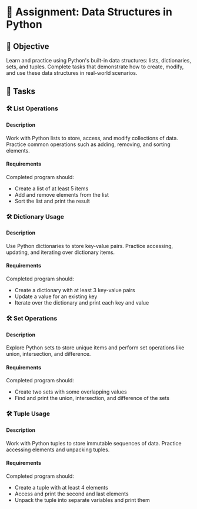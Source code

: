 # 📘 Assignment: Data Structures in Python

## 🎯 Objective

Learn and practice using Python's built-in data structures: lists, dictionaries, sets, and tuples. Complete tasks that demonstrate how to create, modify, and use these data structures in real-world scenarios.

## 📝 Tasks

### 🛠️ List Operations

#### Description
Work with Python lists to store, access, and modify collections of data. Practice common operations such as adding, removing, and sorting elements.

#### Requirements
Completed program should:

- Create a list of at least 5 items
- Add and remove elements from the list
- Sort the list and print the result

### 🛠️ Dictionary Usage

#### Description
Use Python dictionaries to store key-value pairs. Practice accessing, updating, and iterating over dictionary items.

#### Requirements
Completed program should:

- Create a dictionary with at least 3 key-value pairs
- Update a value for an existing key
- Iterate over the dictionary and print each key and value

### 🛠️ Set Operations

#### Description
Explore Python sets to store unique items and perform set operations like union, intersection, and difference.

#### Requirements
Completed program should:

- Create two sets with some overlapping values
- Find and print the union, intersection, and difference of the sets

### 🛠️ Tuple Usage

#### Description
Work with Python tuples to store immutable sequences of data. Practice accessing elements and unpacking tuples.

#### Requirements
Completed program should:

- Create a tuple with at least 4 elements
- Access and print the second and last elements
- Unpack the tuple into separate variables and print them
